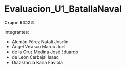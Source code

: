 # Evaluacion_U1_BatallaNaval

Grupo: 5322IS

Integrantes:
- Alemán Pérez Natali Joselin
- Ángel Velasco Marco Joel
- de la Cruz Medina José Eduardo
- de León Carbajal Isaac
- Díaz García Karla Faviola

